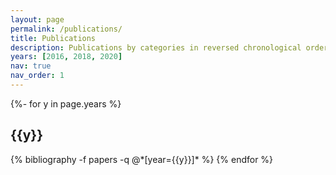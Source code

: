 ```yaml
---
layout: page
permalink: /publications/
title: Publications
description: Publications by categories in reversed chronological order. generated by jekyll-scholar.
years: [2016, 2018, 2020]
nav: true
nav_order: 1
---
```

<!-- _pages/publications.md -->
<div class="publications">

{%- for y in page.years %}
  <h2 class="year">{{y}}</h2>
  {% bibliography -f papers -q @*[year={{y}}]* %}
{% endfor %}

</div>

